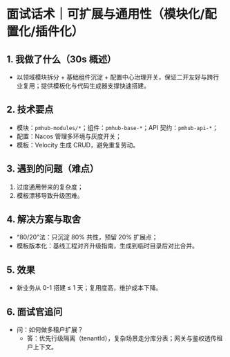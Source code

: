 # 面试话术｜可扩展与通用性（模块化/配置化/插件化）

## 1. 我做了什么（30s 概述）
- 以领域模块拆分 + 基础组件沉淀 + 配置中心治理开关，保证二开友好与跨行业复用；提供模板化与代码生成器支撑快速搭建。

## 2. 技术要点
- 模块：`pmhub-modules/*`；组件：`pmhub-base-*`；API 契约：`pmhub-api-*`；
- 配置：Nacos 管理多环境与灰度开关；
- 模板：Velocity 生成 CRUD，避免重复劳动。

## 3. 遇到的问题（难点）
1) 过度通用带来的复杂度；
2) 模板漂移导致升级困难。

## 4. 解决方案与取舍
- “80/20”法：只沉淀 80% 共性，预留 20% 扩展点；
- 模板版本化：基线工程对齐升级指南，生成到临时目录后对比合并。

## 5. 效果
- 新业务从 0-1 搭建 ≤ 1 天；复用度高，维护成本下降。

## 6. 面试官追问
- 问：如何做多租户扩展？
  - 答：优先行级隔离（tenantId），复杂场景走分库分表；网关与鉴权透传租户上下文。

